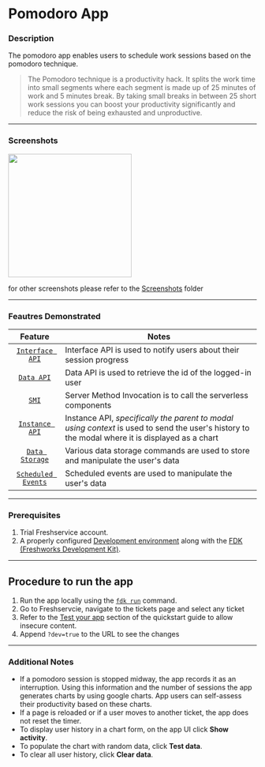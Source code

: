 # Pomodoro App

### Description

The pomodoro app enables users to schedule work sessions based on the pomodoro technique.

> The Pomodoro technique is a productivity hack. It splits the work time into small segments where each segment is made up of 25 minutes of work and 5 minutes break. By taking small breaks in between 25 short work sessions you can boost your productivity significantly and reduce the risk of being exhausted and unproductive.

---

### Screenshots

<img src="./screenshots/app face.png" width="250">

for other screenshots please refer to the [Screenshots](./screenshots/) folder

---

### Feautres Demonstrated

|                                        Feature                                        | Notes                                                                                                                                           |
| :-----------------------------------------------------------------------------------: | ----------------------------------------------------------------------------------------------------------------------------------------------- |
|         [`Interface API`](https://developer.freshservice.com/docs/interface/)         | Interface API is used to notify users about their session progress                                                                              |
|            [`Data API`](https://developer.freshservice.com/docs/data-api/)            | Data API is used to retrieve the id of the logged-in user                                                                                       |
|      [`SMI`](https://developer.freshservice.com/docs/server-method-invocation/)       | Server Method Invocation is to call the serverless components                                                                                   |
| [`Instance API`](https://developer.freshservice.com/docs/instance-api/#parenttomodal) | Instance API, _specifically the parent to modal using context_ is used to send the user's history to the modal where it is displayed as a chart |
|        [`Data Storage`](https://developer.freshservice.com/docs/data-storage/)        | Various data storage commands are used to store and manipulate the user's data                                                                  |
|    [`Scheduled Events`](https://developer.freshservice.com/docs/scheduled-events/)    | Scheduled events are used to manipulate the user's data                                                                                         |

---

### Prerequisites

1. Trial Freshservice account.
2. A properly configured [Development environment](https://developer.freshservice.com/docs/quick-start/) along with the [FDK (Freshworks Development Kit)](https://developer.freshservice.com/docs/freshworks-cli/).

---

## Procedure to run the app

1. Run the app locally using the [`fdk run`](https://developers.freshservice.com/docs/freshworks-cli/#_run) command.
2. Go to Freshservcie, navigate to the tickets page and select any ticket
3. Refer to the [Test your app](https://developer.freshservice.com/docs/quick-start/) section of the quickstart guide to allow insecure content.
4. Append `?dev=true` to the URL to see the changes

---

### Additional Notes

- If a pomodoro session is stopped midway, the app records it as an interruption. Using this information and the number of sessions the app generates charts by using google charts. App users can self-assess their productivity based on these charts.
- If a page is reloaded or if a user moves to another ticket, the app does not reset the timer.
- To display user history in a chart form, on the app UI click **Show activity**.
- To populate the chart with random data, click **Test data**.
- To clear all user history, click **Clear data**.
